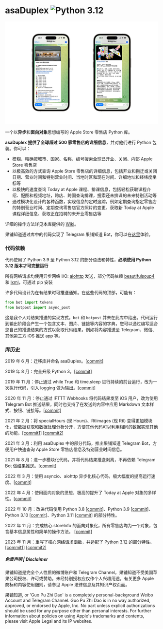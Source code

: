 # asaDuplex ![Python 3.12](https://img.shields.io/badge/python-3.12-blue.svg)

![bot](Retail/bot.jpg)

一个以**异步**和**面向对象**思想编写的 Apple Store 零售店 Python 库。

**asaDuplex 提供了全球超过 500 家零售店的详细信息**，并对他们进行 Python 包装。你可以：

* 模糊、精确按城市、国家、名称、编号搜索全球已开业、关闭、内部 Apple Store 零售店
* 以极高效的方式查询 Apple Store 零售店的详细信息，包括开业和搬迁或关闭日期、营业时间和特别营业时间、当地时区和现在时间、详细地址和经纬度坐标等
* 以极快的速度查询 Today at Apple 课程、排课信息，包括轻松获取课程介绍、配图和视频地址，跨店、跨国查询排课，搜索还未排课的未来特别活动等
* 通过模块化设计的各种函数，实现信息的定时追踪，例如定期查询指定零售店的特别营业时间、定期查询零售店官方照片的变更、获取新 Today at Apple 课程详细信息、获取正在招聘的未开业零售店等

详细的操作方法详见本库提供的 [Wiki](https://github.com/junyilou/asaduplex/wiki)。

果铺知道通过库中的代码实现了 Telegram 果铺知道 Bot，你可以在[这里](https://t.me/guopuzdbot)体验。



### 代码依赖

代码使用了 Python 3.9 至 Python 3.12 的部分语法和特性，**必须使用 Python 3.12 版本才可完整运行**

所有网络请求均使用异步网络 I/O: [aiohttp](https://github.com/aio-libs/aiohttp) 发送，部分代码依赖 [beautifulsoup4](https://pypi.org/project/beautifulsoup4) 和 [lxml](https://github.com/lxml/lxml)，可通过 pip 安装

许多代码设计为在有结果时可推送通知。在这些代码的顶部，可能有：

```python
from bot import tokens
from botpost import async_post
```

这是我个人对结果推送的实现方式，`bot` 和 `botpost` 并未在此库中给出。代码运行到输出阶段会产生一个包含文本、图片、链接等内容的字典，您可以通过编写适合您自己的推送结果的方式以获取代码结果，例如将内容推送至 Telegram、微信、其他第三方 iOS 推送 app 等。



### 库历史

2019 年 6 月：迁移库并命名 asaDuplex。[[commit]](https://github.com/junyilou/asaduplex/commit/e405a00ab74969a7dcacb719bdab2847e59becb8)

2019 年 8 月：完全升级 Python 3。[[commit]](https://github.com/junyilou/asaduplex/commit/a6ac48353a318586751e4a7f901c8c4d2692b26d)

2019 年 11 月：停止通过 while True 和 time.sleep 进行持续的前台运行，改为一次执行代码，引入 logging 做为输出。[[commit]](https://github.com/junyilou/asaduplex/commit/6ca8a09d112fe3a67ac1d28f53ec6446f99b83e7)

2020 年 11 月：停止通过 IFTTT Webhooks 将代码结果发至 iOS 用户，改为使用 Telegram Bot 推送结果，同时也支持了在发送的内容中应用 Markdown 文本样式、按钮、链接等。[[commit]](https://github.com/junyilou/asaduplex/commit/bd1acf74a33dcb44c2076d1aac67559b547d7a0b)

2021 年 2 月：将 specialHours (现 Hours)、Rtlimages (现 Rtl) 变得更加模块化，使数据获取和数据处理分析分开，方便其他代码可以利用相同的数据实现其他的功能。[[commit1]](https://github.com/junyilou/asaduplex/commit/f2d31a134ec074ae699c8df08ab916865d799dc4) [[commit2]](https://github.com/junyilou/asaduplex/commit/0f9157af532ae5f91831217d574099a7841ee247)

2021 年 3 月：利用 asaDuplex 中的部分代码，推出果铺知道 Telegram Bot，方便用户快速查询 Apple Store 零售店信息及特别营业时间信息。

2021 年 8 月：进一步模块化代码，并将代码结果推送剥离，不再依赖 Telegram Bot 做结果推送。[[commit]](https://github.com/junyilou/asaduplex/commit/9537444cadaf4b6b989ff26f3b2313f3aaf8c17c)

2022 年 3 月：使用 asyncio、aiohttp 异步化核心代码，极大幅度的提高运行速度。[[commit]](https://github.com/junyilou/asaduplex/commit/6c7e3b729ab1ced4a8ae8888a5930fc55df8319e)

2022 年 4 月：使用面向对象的思想，极高的提升了 Today at Apple 对象的多样性。[[commit]](https://github.com/junyilou/asaduplex/commit/4d98ae7f00312630479243184e715c929afd5b7a)

2022 年 10 月：改进代码使用 Python 3.8 [[commit]](https://github.com/junyilou/asaduplex/commit/2e7511ed22c38b7272f5b3e041ed6d66f8dcf21c)、Python 3.9 [[commit]](https://github.com/junyilou/asaduplex/commit/dcfa943e543c157ca14a7e14cf98c98732ffc400)、Python 3.10 [[commit]](https://github.com/junyilou/asaduplex/commit/78543f98a8c22b3aa6b93d6bc14d76b5f217e027)、Python 3.11 [[commit]](https://github.com/junyilou/asaduplex/commit/9a3cf1cb049f0587b9dbb5a85500b26b6d77704e) 的部分特性。

2022 年 11 月：完成核心 storeInfo 的面向对象化，所有零售店均为一个对象，包含基本信息属性和简单的操作方法。 [[commit]](https://github.com/junyilou/asaduplex/commit/49ee12f2785bd4a12637321abc72808d859e585b)

2023 年 11 月：重写了核心网络请求函数，并适配了 Python 3.12 的部分特性。[[commit1]](https://github.com/junyilou/asaDuplex/commit/3d256965e798e501563120b3133b40883745945d) [[commit2]](https://github.com/junyilou/asaDuplex/commit/26c479a1c2b61bea518893b0f20d82ba18158e3e)



##### 免责声明 | Disclaimer

果铺知道是完全个人性质的微博账户和 Telegram Channel，果铺知道不受美国苹果公司授权、许可或赞助。未经特别授权应仅作个人兴趣用途。有关更多 Apple 商标和内容使用细则，请参见 Apple 法律信息及其知识产权页面。

果铺知道, or 'Guo Pu Zhi Dao' is a completely personal-background Weibo Account and Telegram Channel. Guo Pu Zhi Dao is in no way authorized, approved, or endorsed by Apple, Inc. No part unless explicit authorizations should be used for any purpose other than personal interests. For further information about policies on using Apple's trademarks and contents, please visit Apple Legal and its IP websites.
